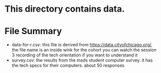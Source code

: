 # This directory contains data.




# File Summary
* data-for-r.csv: this file is derived from https://data.cityofchicago.org/, the file name is an inside wink for the cohort you can watch the session 3 recording of the tech orientation if you want to understand it
* survey.csv: the results from the msds student computer survey. it has the tech specs for their computers. about 50 responses
